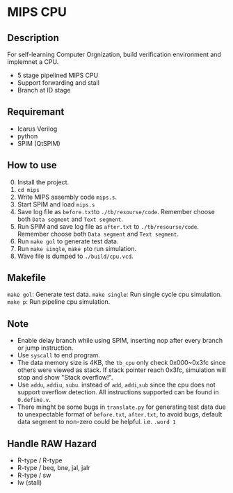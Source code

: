 # MIPS CPU

## Description
For self-learning Computer Orgnization,
build verification environment and implemnet a CPU.
* 5 stage pipelined MIPS CPU
* Support forwarding and stall
* Branch at ID stage

## Requiremant
* Icarus Verilog
* python
* SPIM (QtSPIM)


## How to use
0. Install the project.
0. `cd mips`
1. Write MIPS assembly code `mips.s`.
2. Start SPIM and load `mips.s`
3. Save log file as `before.txt`to `./tb/resourse/code`.
	Remember choose both `Data segment` and `Text segment`.
4. Run SPIM and save log file as `after.txt` to `./tb/resourse/code`.
	Remember choose both `Data segment` and `Text segment`.
5. Run `make gol` to generate test data.
6. Run `make single`, `make p`to run simulation.
7. Wave file is dumped to `./build/cpu.vcd`.

## Makefile
`make gol`: Generate test data.
`make single`: Run single cycle cpu simulation.
`make p`: Run pipeline cpu simulation.

## Note
* Enable delay branch while using SPIM, inserting nop after every branch or jump instruction.
* Use `syscall` to end program.
* The data memory size is 4KB, the `tb_cpu` only check 0x000~0x3fc since others were viewed as stack. If stack pointer reach 0x3fc, simulation will stop and show "Stack overflow!".
* Use `addu`, `addiu`, `subu`. instead of `add`, `addi`,`sub` since the cpu does not support overflow detection. All instructions supported can be found in `0.define.v`.
* There minght be some bugs in `translate.py` for generating test data due to unexpectable format of `before.txt`, `after.txt`, to avoid bugs, default data segment to non-zero could be helpful. i.e. `.word 1`

## Handle RAW Hazard
* R-type / R-type
* R-type / beq, bne, jal, jalr
* R-type / sw
* lw (stall)